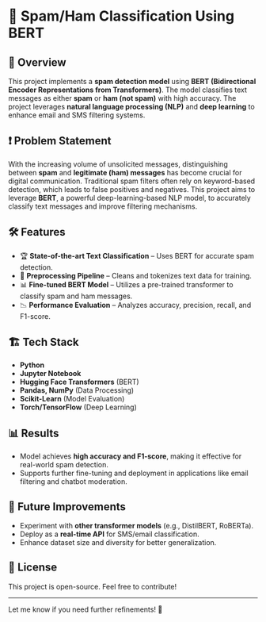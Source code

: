 # 📩 Spam/Ham Classification Using BERT  

## 🚀 Overview  
This project implements a **spam detection model** using **BERT (Bidirectional Encoder Representations from Transformers)**. The model classifies text messages as either **spam** or **ham (not spam)** with high accuracy. The project leverages **natural language processing (NLP)** and **deep learning** to enhance email and SMS filtering systems.  

## ❗ Problem Statement  
With the increasing volume of unsolicited messages, distinguishing between **spam** and **legitimate (ham) messages** has become crucial for digital communication. Traditional spam filters often rely on keyword-based detection, which leads to false positives and negatives. This project aims to leverage **BERT**, a powerful deep-learning-based NLP model, to accurately classify text messages and improve filtering mechanisms.  

## 🛠️ Features  
- 🏆 **State-of-the-art Text Classification** – Uses BERT for accurate spam detection.  
- 🔎 **Preprocessing Pipeline** – Cleans and tokenizes text data for training.  
- 📊 **Fine-tuned BERT Model** – Utilizes a pre-trained transformer to classify spam and ham messages.  
- 📉 **Performance Evaluation** – Analyzes accuracy, precision, recall, and F1-score.  

## 🏗️ Tech Stack  
- **Python**  
- **Jupyter Notebook**  
- **Hugging Face Transformers** (BERT)  
- **Pandas, NumPy** (Data Processing)  
- **Scikit-Learn** (Model Evaluation)  
- **Torch/TensorFlow** (Deep Learning)  

## 📊 Results  
- Model achieves **high accuracy and F1-score**, making it effective for real-world spam detection.  
- Supports further fine-tuning and deployment in applications like email filtering and chatbot moderation.  

## 🔮 Future Improvements  
- Experiment with **other transformer models** (e.g., DistilBERT, RoBERTa).  
- Deploy as a **real-time API** for SMS/email classification.  
- Enhance dataset size and diversity for better generalization.  

## 📜 License  
This project is open-source. Feel free to contribute!  

---

Let me know if you need further refinements! 🚀  

